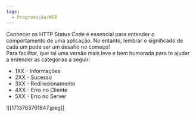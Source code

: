 ```yaml
---
tags:
  - Programação/WEB
---
```

Conhecer os HTTP Status Code é essencial para entender o comportamento de uma aplicação. No entanto, lembrar o significado de cada um pode ser um desafio no começo!  
Para facilitar, que tal uma versão mais leve e bem humorada para te ajudar a entender as categorias a seguir:  
  
- 1XX - Informações  
- 2XX - Sucesso  
- 3XX - Redirecionamento  
- 4XX - Erro no Cliente  
- 5XX - Erro no Server  

![[1713783761847.jpeg]]